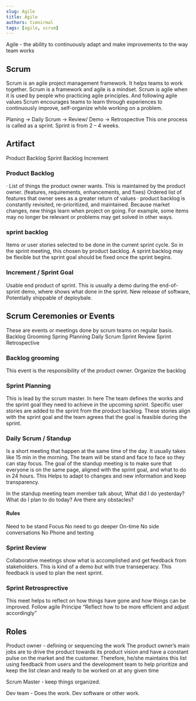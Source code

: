 ```yaml
---
slug: Agile
title: Agile
authors: timnirmal
tags: [agile, scrum]
---
```


Agile - the ability to continuously adapt and make improvements to the way team works

## Scrum
Scrum is an agile project management framework. It helps teams to work together. Scrum is a framework and agile is a mindset.
Scrum is agile when it is used by people who practicing agile principles. And following  agile values
Scrum encourages teams to learn through experiences to continuously improve, self-organize while working on a problem.


<!--truncate-->

Planing -> Daily Scrum -> Review/ Demo -> Retrospective
This one process is called as a sprint.
Sprint is from 2 – 4 weeks.

## Artifact

Product Backlog
Sprint Backlog
Increment

### Product Backlog
·   	List of things the product owner wants. This is maintained by the product owner. (features, requirements, enhancements, and fixes)
Ordered list of features that owner sees as a greater return of values
·   	product backlog is constantly revisited, re-prioritized, and maintained.
Because market changes, new things learn when project on going.
For example, some items may no longer be relevant or problems may get solved in other ways.

### sprint backlog
Items or user stories selected to be done in the current sprint cycle.
So in the sprint meeting, this chosen by product backlog.
A sprint backlog may be flexible but the sprint goal should be fixed once the sprint begins.

### Increment / Sprint Goal
Usable end product of sprint.
This is usually a demo during the end-of-sprint demo, where shows what done in the sprint.
New release of software, Potentially shippable of deploybale.

## Scrum Ceremonies or Events
These are events or meetings done by scrum teams on regular basis.
Backlog Grooming
Spring Planning
Daily Scrum
Sprint Review
Sprint Retrospective

### Backlog grooming
This event is the responsibility of the product owner. Organize the backlog

### Sprint Planning
This is lead by the scrum master.
In here The team defines the works and the sprint goal they need to achieve in the upcoming sprint.
Specific user stories are added to the sprint from the product backlog.
These stories align with the sprint goal and the team agrees that the goal is feasible during the sprint.

### Daily Scrum / Standup
Is a short meeting that happen at the same time of the day. It usually takes like 15 min in the morning. The team will be stand and face to face so they can stay focus.
The goal of the standup meeting is to make sure that everyone is on the same page, aligned with the sprint goal, and what to do in  24 hours.
This Helps to adapt to changes and new information and keep transparency.

In the standup meeting team member talk about,
What did I do yesterday?
What do I plan to do today?
Are there any obstacles?

#### Rules
Need to be stand
Focus
No need to go deeper
On-time
No side conversations
No Phone and texting

### Sprint Review
Collaborative meetings show what is accomplished and get feedback from stakeholders. This is kind of a demo but with true transeperacy. This feedback is used to plan the next sprint.

### Sprint Retrosprective
This meet helps to reflect on how things have gone and how things can be improved.
Follow agile Principe “Reflect how to be more efficient and adjust accordingly”

## Roles

Product owner - defining or sequencing the work
The product owner’s main jobs are to drive the product towards its product vision and have a constant pulse on the market and the customer. Therefore, he/she maintains this list using feedback from users and the development team to help prioritize and keep the list clean and ready to be worked on at any given time

Scrum Master - keep things organized.

Dev team - Does the work. Dev software or other work.




 
 

